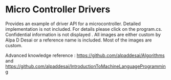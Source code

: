 # Micro Controller Drivers

Provides an example of driver API for a microcontroller. Detailed implementation is not included. For details please click on the program.cs. Confidential information is not displayed . All images are either custom by Alpa D Desai or a reference name is included. Most of the images are custom. 

Advanced knowledge reference : https://github.com/alpaddesai/Algorithms and https://github.com/alpaddesai/IntroductionToMachineLanguageProgramming



